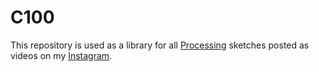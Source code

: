 # C100 

This repository is used as a library for all [Processing](http://www.processing.org) sketches posted as videos on my [Instagram](https://www.instagram.com/georgreil/).
